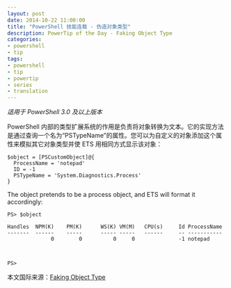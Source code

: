 ```yaml
---
layout: post
date: 2014-10-22 11:00:00
title: "PowerShell 技能连载 - 伪造对象类型"
description: PowerTip of the Day - Faking Object Type
categories:
- powershell
- tip
tags:
- powershell
- tip
- powertip
- series
- translation
---
```

_适用于 PowerShell 3.0 及以上版本_

PowerShell 内部的类型扩展系统的作用是负责将对象转换为文本。它的实现方法是通过查询一个名为“PSTypeName”的属性。您可以为自定义的对象添加这个属性来模拟其它对象类型并使 ETS 用相同方式显示该对象：

    $object = [PSCustomObject]@{
      ProcessName = 'notepad'
      ID = -1
      PSTypeName = 'System.Diagnostics.Process'
    } 

The object pretends to be a process object, and ETS will format it accordingly:

    PS> $object
    
    Handles  NPM(K)    PM(K)      WS(K) VM(M)   CPU(s)     Id ProcessName          
    -------  ------    -----      ----- -----   ------     -- -----------          
                  0        0          0     0              -1 notepad              
    
    
    
    PS>

<!--more-->
本文国际来源：[Faking Object Type](http://community.idera.com/powershell/powertips/b/tips/posts/faking-object-type)
